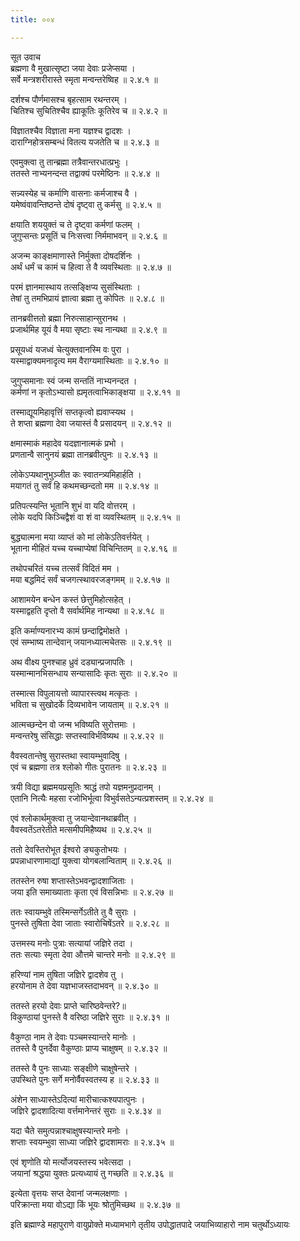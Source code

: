 ```yaml
---
title: ००४

---
```

सूत उवाच  
ब्रह्मणा वै मुखात्सृष्टा जया देवाः प्रजेप्सया ।  
सर्वे मन्त्रशरीरास्ते स्मृता मन्वन्तरेष्विह ॥ २.४.१ ॥  
  
दर्शश्च पौर्णमासश्च बृहत्साम रथन्तरम् ।  
चितिश्च सुचितिश्चैव ह्याकूतिः कूतिरेव च ॥ २.४.२ ॥  
  
विज्ञातश्चैव विज्ञाता मना यज्ञश्च द्वादशः ।  
दाराग्निहोत्रसम्बन्धं वितत्य यजतेति च ॥ २.४.३ ॥  
  
एवमुक्त्वा तु तान्ब्रह्मा तत्रैवान्तरधात्प्रभुः ।  
ततस्ते नाभ्यनन्दन्त तद्वाक्यं परमेष्ठिनः ॥ २.४.४ ॥  
  
सन्न्यस्येह च कर्माणि वासनाः कर्मजाश्च वै ।  
यमेष्वंवावन्तिष्ठन्ते दोषं दृष्ट्वा तु कर्मसु ॥ २.४.५ ॥  
  
क्षयाति शययुक्तं च ते दृष्ट्वा कर्मणां फलम् ।  
जुगुप्सन्तः प्रसूतिं च निःसत्त्वा निर्ममाभवन् ॥ २.४.६ ॥  
  
अजन्म काङ्क्षमाणास्ते निर्मुक्ता दोषदर्शिनः ।  
अर्थं धर्मं च कामं च हित्वा ते वै व्यवस्थिताः ॥ २.४.७ ॥  
  
परमं ज्ञानमास्थाय तत्सङ्क्षिप्य सुसंस्थिताः ।  
तेषां तु तमभिप्रायं ज्ञात्वा ब्रह्मा तु कोपितः ॥ २.४.८ ॥  
  
तानब्रवीत्ततो ब्रह्मा निरुत्साहान्सुरानथ ।  
प्रजार्थमिह यूयं वै मया सृष्टाः स्थ नान्यथा ॥ २.४.९ ॥  
  
प्रसूयध्वं यजध्वं चेत्युक्तवानस्मि वः पुरा ।  
यस्माद्वाक्यमनादृत्य मम वैराग्यमास्थिताः ॥ २.४.१० ॥  
  
जुगुप्समानाः स्वं जन्म सन्ततिं नाभ्यनन्दत ।  
कर्मणां न कृतोऽभ्यासो ह्यमृतत्वाभिकाङ्क्षया ॥ २.४.११ ॥  
  
तस्माद्यूयमिहावृत्तिं सप्तकृत्वो ह्यवाप्स्यथ ।  
ते शप्ता ब्रह्मणा देवा जयास्तं वै प्रसादयन् ॥ २.४.१२ ॥  
  
क्षमास्माकं महादेव यदज्ञानात्मकं प्रभो ।  
प्रणतान्वै सानुनयं ब्रह्मा तानब्रवीत्पुनः ॥ २.४.१३ ॥  
  
लोकेऽप्यथानुभुञ्जीत कः स्वातन्त्र्यमिहार्हति ।  
मयागतं तु सर्वं हि कथमच्छन्दतो मम ॥ २.४.१४ ॥  
  
प्रतिपत्स्यन्ति भूतानि शुभं वा यदि वोत्तरम् ।  
लोके यदपि किञ्चिद्वैशं वा शं वा व्यवस्थितम् ॥ २.४.१५ ॥  
  
बुद्ध्यात्मना मया व्याप्तं को मां लोकेऽतिवर्त्तयेत् ।  
भूताना मीहितं यच्च यच्चाप्येषां विचिन्तितम् ॥ २.४.१६ ॥  
  
तथोपचरितं यच्च तत्सर्वं विदितं मम ।  
मया बद्धमिदं सर्वं चजगत्स्थावरजङ्गमम् ॥ २.४.१७ ॥  
  
आशामयेन बन्धेन कस्तं छेत्तुमिहोत्सहेत् ।  
यस्माद्वहति दृप्तो वै सर्वार्थमिह नान्यथा ॥ २.४.१८ ॥  
  
इति कर्माण्यनारभ्य कामं छन्दाद्विमोक्षते ।  
एवं सम्भाष्य तान्देवान् जयानध्यात्मचेतसः ॥ २.४.१९ ॥  
  
अथ वीक्ष्य पुनश्चाह ध्रुवं दड्यान्प्रजापतिः ।  
यस्मान्मानभिसन्धाय सन्यासादिः कृतः सुराः ॥ २.४.२० ॥  
  
तस्मात्स विपुलायत्तो व्यापारस्त्वथ मत्कृतः ।  
भविता च सुखोदर्के दिव्यभावेन जायताम् ॥ २.४.२१ ॥  
  
आत्मच्छन्देन वो जन्म भविष्यति सुरोत्तमाः ।  
मन्वन्तरेषु संसिद्धाः सप्तस्वाविर्भविष्यथ ॥ २.४.२२ ॥  
  
वैवस्वतान्तेषु सुरास्तथा स्वायम्भुवादिषु ।  
एवं च ब्रह्मणा तत्र श्लोको गीतः पुरातनः ॥ २.४.२३ ॥  
  
त्रयी विद्या ब्रह्ममयप्रसूतिः श्राद्धं तपो यज्ञमनुप्रदानम् ।  
एतानि नित्यैः महसा रजोभिर्भूत्वा विभुर्वसतेऽन्यत्प्रशस्तम् ॥ २.४.२४ ॥  
  
एवं श्लोकार्थमुक्त्वा तु जयान्देवानथाब्रवीत् ।  
वैवस्वतेंऽतरेतीते मत्समीपमिहैष्यथ ॥ २.४.२५ ॥  
  
ततो देवस्तिरोभूत ईश्वरो ङ्यकुतोभयः ।  
प्रपन्नाधारणामाद्यां युक्त्वा योगबलान्विताम् ॥ २.४.२६ ॥  
  
ततस्तेन रुषा शप्तास्तेऽभवन्द्वादशाजिताः ।  
जया इति समाख्याताः कृता एवं विसन्निभाः ॥ २.४.२७ ॥  
  
ततः स्वायम्भुवे तस्मिन्सर्गेऽतीते तु वै सुराः ।  
पुनस्ते तुषिता देवा जाताः स्वारोचिषेंऽतरे ॥ २.४.२८ ॥  
  
उत्तमस्य मनोः पुत्राः सत्यायां जज्ञिरे तदा ।  
ततः सत्याः स्मृता देवा औत्तमे चान्तरे मनोः ॥ २.४.२९ ॥  
  
हरिण्यां नाम तुषिता जज्ञिरे द्वादशेव तु ।  
हरयोनाम ते देवा यज्ञभाजस्तदाभवन् ॥ २.४.३० ॥  
  
ततस्ते हरयो देवाः प्राप्ते चारिष्ठवेन्तरे?॥  
विकुण्ठायां पुनस्ते वै वरिष्ठा जज्ञिरे सुराः ॥ २.४.३१ ॥  
  
वैकुण्ठा नाम ते देवाः पञ्चमस्यान्तरे मानोः ।  
ततस्ते वै पुनर्देवा वैकुण्ठाः प्राप्य चाक्षुषम् ॥ २.४.३२ ॥  
  
ततस्ते वै पुनः साध्याः सङ्क्षीणे चाक्षुषेन्तरे ।  
उपस्थिते पुनः सर्गे मनोर्वैवस्वतस्य ह ॥ २.४.३३ ॥  
  
अंशेन साध्यास्तेऽदित्यां मारीचात्कश्यपात्पुनः ।  
जज्ञिरे द्वादशादित्या वर्त्तमानेन्तरं सुराः ॥ २.४.३४ ॥  
  
यदा चैते समुत्पन्नाश्चाक्षुषस्यान्तरे मनोः ।  
शप्ताः स्वयम्भुवा साध्या जज्ञिरे द्वादशामराः ॥ २.४.३५ ॥  
  
एवं शृणोति यो मर्त्योजयस्तस्य भवेत्सदा ।  
जयानां श्रद्धया युक्तः प्रत्यध्यायं तु गच्छति ॥ २.४.३६ ॥  
  
इत्येता वृत्तयः सप्त देवानां जन्मलक्षणाः ।  
परिक्रान्ता मया वोऽद्या किं भूयः श्रोतुमिच्छथ ॥ २.४.३७ ॥  
  
इति ब्रह्माण्डे महापुराणे वायुप्रोक्ते मध्यामभागे तृतीय उपोद्धातपादे जयाभिव्याहारो नाम चतुर्थोऽध्यायः